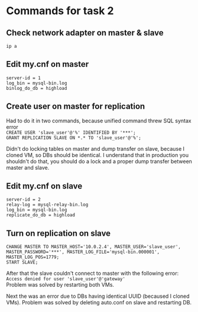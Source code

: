 # Commands for task 2

## Check network adapter on master & slave
`ip a`

## Edit my.cnf on master
`server-id = 1`  
`log_bin = mysql-bin.log`  
`binlog_do_db = highload`

## Create user on master for replication
Had to do it in two commands, because unified command threw SQL syntax error  
`CREATE USER 'slave_user'@'%' IDENTIFIED BY '***';`  
`GRANT REPLICATION SLAVE ON *.* TO 'slave_user'@'%';`

Didn't do locking tables on master and dump transfer on slave, because I cloned VM, so DBs should be identical.
I understand that in production you shouldn't do that, you should do a lock and a proper dump transfer between master and slave.

## Edit my.cnf on slave
`server-id = 2`  
`relay-log = mysql-relay-bin.log`  
`log_bin = mysql-bin.log`  
`replicate_do_db = highload`

## Turn on replication on slave
`CHANGE MASTER TO MASTER_HOST='10.0.2.4', MASTER_USER='slave_user', MASTER_PASSWORD='***', MASTER_LOG_FILE='mysql-bin.000001', MASTER_LOG_POS=1779;`  
`START SLAVE;`

After that the slave couldn't connect to master with the following error:
`Access denied for user 'slave_user'@'gateway'`  
Problem was solved by restarting both VMs.

Next the was an error due to DBs having identical UUID (becaused I cloned VMs).
Problem was solved by deleting auto.conf on slave and restarting DB.
